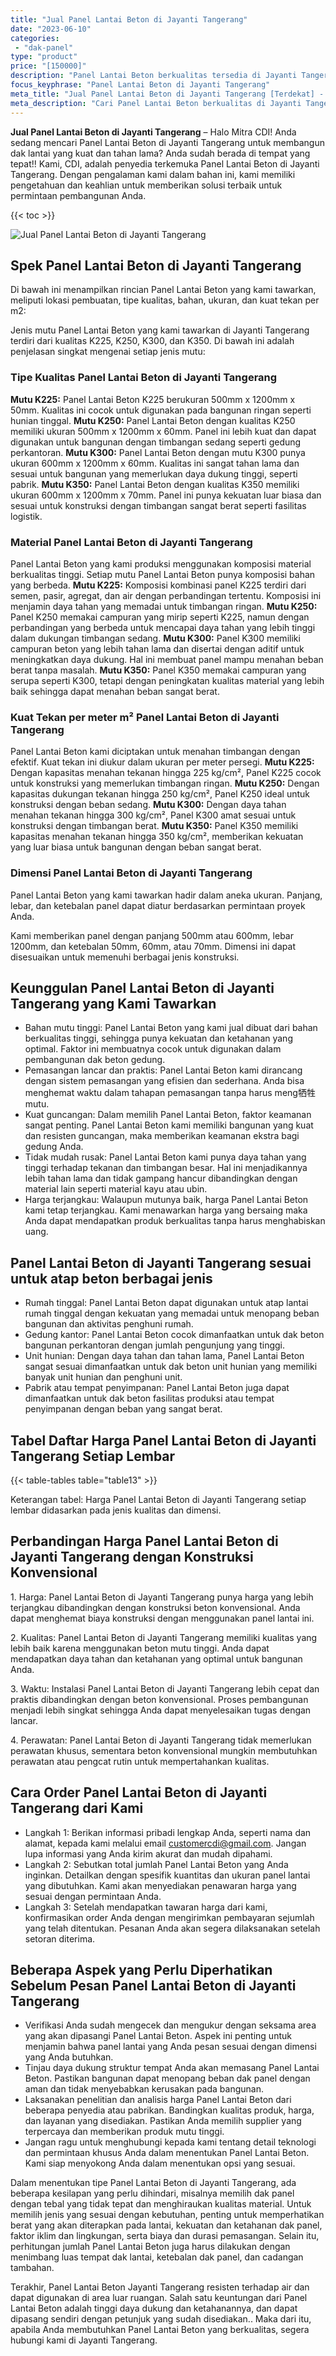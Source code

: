 ```yaml
---
title: "Jual Panel Lantai Beton di Jayanti Tangerang"
date: "2023-06-10"
categories:
 - "dak-panel"
type: "product"
price: "[150000]"
description: "Panel Lantai Beton berkualitas tersedia di Jayanti Tangerang. Solusi ideal untuk proyek konstruksi dengan standar terbaik, Panel Lantai Beton memberikan ketahanan optimal untuk lantai dak. Hubungi kami sekarang."
focus_keyphrase: "Panel Lantai Beton di Jayanti Tangerang"
meta_title: "Jual Panel Lantai Beton di Jayanti Tangerang [Terdekat] - CDI"
meta_description: "Cari Panel Lantai Beton berkualitas di Jayanti Tangerang?. Kami menyediakan Panel Lantai Beton premium untuk proyek konstruksi. Promo menarik hanya di sini."
---
```


**Jual Panel Lantai Beton di Jayanti Tangerang** – Halo Mitra CDI! Anda sedang mencari Panel Lantai Beton di Jayanti Tangerang untuk membangun dak lantai yang kuat dan tahan lama? Anda sudah berada di tempat yang tepat!! Kami, CDI, adalah penyedia terkemuka Panel Lantai Beton di Jayanti Tangerang. Dengan pengalaman kami dalam bahan ini, kami memiliki pengetahuan dan keahlian untuk memberikan solusi terbaik untuk permintaan pembangunan Anda.

{{< toc >}}

![Jual Panel Lantai Beton di Jayanti Tangerang](/images/dak-panel/dak-panel-20.jpg)

## Spek Panel Lantai Beton di Jayanti Tangerang

Di bawah ini menampilkan rincian Panel Lantai Beton yang kami tawarkan, meliputi lokasi pembuatan, tipe kualitas, bahan, ukuran, dan kuat tekan per m2:

Jenis mutu Panel Lantai Beton yang kami tawarkan di Jayanti Tangerang terdiri dari kualitas K225, K250, K300, dan K350. Di bawah ini adalah penjelasan singkat mengenai setiap jenis mutu:

### Tipe Kualitas Panel Lantai Beton di Jayanti Tangerang

**Mutu K225:** Panel Lantai Beton K225 berukuran 500mm x 1200mm x 50mm. Kualitas ini cocok untuk digunakan pada bangunan ringan seperti hunian tinggal.
**Mutu K250:** Panel Lantai Beton dengan kualitas K250 memiliki ukuran 500mm x 1200mm x 60mm. Panel ini lebih kuat dan dapat digunakan untuk bangunan dengan timbangan sedang seperti gedung perkantoran.
**Mutu K300:** Panel Lantai Beton dengan mutu K300 punya ukuran 600mm x 1200mm x 60mm. Kualitas ini sangat tahan lama dan sesuai untuk bangunan yang memerlukan daya dukung tinggi, seperti pabrik.
**Mutu K350:** Panel Lantai Beton dengan kualitas K350 memiliki ukuran 600mm x 1200mm x 70mm. Panel ini punya kekuatan luar biasa dan sesuai untuk konstruksi dengan timbangan sangat berat seperti fasilitas logistik.

### Material Panel Lantai Beton di Jayanti Tangerang

Panel Lantai Beton yang kami produksi menggunakan komposisi material berkualitas tinggi. Setiap mutu Panel Lantai Beton punya komposisi bahan yang berbeda.
**Mutu K225:** Komposisi kombinasi panel K225 terdiri dari semen, pasir, agregat, dan air dengan perbandingan tertentu. Komposisi ini menjamin daya tahan yang memadai untuk timbangan ringan.
**Mutu K250:** Panel K250 memakai campuran yang mirip seperti K225, namun dengan perbandingan yang berbeda untuk mencapai daya tahan yang lebih tinggi dalam dukungan timbangan sedang.
**Mutu K300:** Panel K300 memiliki campuran beton yang lebih tahan lama dan disertai dengan aditif untuk meningkatkan daya dukung. Hal ini membuat panel mampu menahan beban berat tanpa masalah.
**Mutu K350:** Panel K350 memakai campuran yang serupa seperti K300, tetapi dengan peningkatan kualitas material yang lebih baik sehingga dapat menahan beban sangat berat.

### Kuat Tekan per meter m² Panel Lantai Beton di Jayanti Tangerang

Panel Lantai Beton kami diciptakan untuk menahan timbangan dengan efektif. Kuat tekan ini diukur dalam ukuran per meter persegi.
**Mutu K225:** Dengan kapasitas menahan tekanan hingga 225 kg/cm², Panel K225 cocok untuk konstruksi yang memerlukan timbangan ringan.
**Mutu K250:** Dengan kapasitas dukungan tekanan hingga 250 kg/cm², Panel K250 ideal untuk konstruksi dengan beban sedang.
**Mutu K300:** Dengan daya tahan menahan tekanan hingga 300 kg/cm², Panel K300 amat sesuai untuk konstruksi dengan timbangan berat.
**Mutu K350:** Panel K350 memiliki kapasitas menahan tekanan hingga 350 kg/cm², memberikan kekuatan yang luar biasa untuk bangunan dengan beban sangat berat.

### Dimensi Panel Lantai Beton di Jayanti Tangerang

Panel Lantai Beton yang kami tawarkan hadir dalam aneka ukuran. Panjang, lebar, dan ketebalan panel dapat diatur berdasarkan permintaan proyek Anda.

Kami memberikan panel dengan panjang 500mm atau 600mm, lebar 1200mm, dan ketebalan 50mm, 60mm, atau 70mm. Dimensi ini dapat disesuaikan untuk memenuhi berbagai jenis konstruksi.

## Keunggulan Panel Lantai Beton di Jayanti Tangerang yang Kami Tawarkan

*   Bahan mutu tinggi: Panel Lantai Beton yang kami jual dibuat dari bahan berkualitas tinggi, sehingga punya kekuatan dan ketahanan yang optimal. Faktor ini membuatnya cocok untuk digunakan dalam pembangunan dak beton gedung.
*   Pemasangan lancar dan praktis: Panel Lantai Beton kami dirancang dengan sistem pemasangan yang efisien dan sederhana. Anda bisa menghemat waktu dalam tahapan pemasangan tanpa harus meng牺牲 mutu.
*   Kuat guncangan: Dalam memilih Panel Lantai Beton, faktor keamanan sangat penting. Panel Lantai Beton kami memiliki bangunan yang kuat dan resisten guncangan, maka memberikan keamanan ekstra bagi gedung Anda.
*   Tidak mudah rusak: Panel Lantai Beton kami punya daya tahan yang tinggi terhadap tekanan dan timbangan besar. Hal ini menjadikannya lebih tahan lama dan tidak gampang hancur dibandingkan dengan material lain seperti material kayu atau ubin.
*   Harga terjangkau: Walaupun mutunya baik, harga Panel Lantai Beton kami tetap terjangkau. Kami menawarkan harga yang bersaing maka Anda dapat mendapatkan produk berkualitas tanpa harus menghabiskan uang.

## Panel Lantai Beton di Jayanti Tangerang sesuai untuk atap beton berbagai jenis

*   Rumah tinggal: Panel Lantai Beton dapat digunakan untuk atap lantai rumah tinggal dengan kekuatan yang memadai untuk menopang beban bangunan dan aktivitas penghuni rumah.
*   Gedung kantor: Panel Lantai Beton cocok dimanfaatkan untuk dak beton bangunan perkantoran dengan jumlah pengunjung yang tinggi.
*   Unit hunian: Dengan daya tahan dan tahan lama, Panel Lantai Beton sangat sesuai dimanfaatkan untuk dak beton unit hunian yang memiliki banyak unit hunian dan penghuni unit.
*   Pabrik atau tempat penyimpanan: Panel Lantai Beton juga dapat dimanfaatkan untuk dak beton fasilitas produksi atau tempat penyimpanan dengan beban yang sangat berat.

## Tabel Daftar Harga Panel Lantai Beton di Jayanti Tangerang Setiap Lembar

{{< table-tables table="table13" >}}

Keterangan tabel: Harga Panel Lantai Beton di Jayanti Tangerang setiap lembar didasarkan pada jenis kualitas dan dimensi.

## Perbandingan Harga Panel Lantai Beton di Jayanti Tangerang dengan Konstruksi Konvensional

1\.  Harga: Panel Lantai Beton di Jayanti Tangerang punya harga yang lebih terjangkau dibandingkan dengan konstruksi beton konvensional. Anda dapat menghemat biaya konstruksi dengan menggunakan panel lantai ini.

2\.  Kualitas: Panel Lantai Beton di Jayanti Tangerang memiliki kualitas yang lebih baik karena menggunakan beton mutu tinggi. Anda dapat mendapatkan daya tahan dan ketahanan yang optimal untuk bangunan Anda.

3\.  Waktu: Instalasi Panel Lantai Beton di Jayanti Tangerang lebih cepat dan praktis dibandingkan dengan beton konvensional. Proses pembangunan menjadi lebih singkat sehingga Anda dapat menyelesaikan tugas dengan lancar.

4\.  Perawatan: Panel Lantai Beton di Jayanti Tangerang tidak memerlukan perawatan khusus, sementara beton konvensional mungkin membutuhkan perawatan atau pengcat rutin untuk mempertahankan kualitas.

## Cara Order Panel Lantai Beton di Jayanti Tangerang dari Kami

*   Langkah 1: Berikan informasi pribadi lengkap Anda, seperti nama dan alamat, kepada kami melalui email customercdi@gmail.com. Jangan lupa informasi yang Anda kirim akurat dan mudah dipahami.
*   Langkah 2: Sebutkan total jumlah Panel Lantai Beton yang Anda inginkan. Detailkan dengan spesifik kuantitas dan ukuran panel lantai yang dibutuhkan. Kami akan menyediakan penawaran harga yang sesuai dengan permintaan Anda.
*   Langkah 3: Setelah mendapatkan tawaran harga dari kami, konfirmasikan order Anda dengan mengirimkan pembayaran sejumlah yang telah ditentukan. Pesanan Anda akan segera dilaksanakan setelah setoran diterima.
## Beberapa Aspek yang Perlu Diperhatikan Sebelum Pesan Panel Lantai Beton di Jayanti Tangerang

*   Verifikasi Anda sudah mengecek dan mengukur dengan seksama area yang akan dipasangi Panel Lantai Beton. Aspek ini penting untuk menjamin bahwa panel lantai yang Anda pesan sesuai dengan dimensi yang Anda butuhkan.
*   Tinjau daya dukung struktur tempat Anda akan memasang Panel Lantai Beton. Pastikan bangunan dapat menopang beban dak panel dengan aman dan tidak menyebabkan kerusakan pada bangunan.
*   Laksanakan penelitian dan analisis harga Panel Lantai Beton dari beberapa penyedia atau pabrikan. Bandingkan kualitas produk, harga, dan layanan yang disediakan. Pastikan Anda memilih supplier yang terpercaya dan memberikan produk mutu tinggi.
*   Jangan ragu untuk menghubungi kepada kami tentang detail teknologi dan permintaan khusus Anda dalam menentukan Panel Lantai Beton. Kami siap menyokong Anda dalam menentukan opsi yang sesuai.

Dalam menentukan tipe Panel Lantai Beton di Jayanti Tangerang, ada beberapa kesilapan yang perlu dihindari, misalnya memilih dak panel dengan tebal yang tidak tepat dan menghiraukan kualitas material. Untuk memilih jenis yang sesuai dengan kebutuhan, penting untuk memperhatikan berat yang akan diterapkan pada lantai, kekuatan dan ketahanan dak panel, faktor iklim dan lingkungan, serta biaya dan durasi pemasangan. Selain itu, perhitungan jumlah Panel Lantai Beton juga harus dilakukan dengan menimbang luas tempat dak lantai, ketebalan dak panel, dan cadangan tambahan.

Terakhir, Panel Lantai Beton Jayanti Tangerang resisten terhadap air dan dapat digunakan di area luar ruangan. Salah satu keuntungan dari Panel Lantai Beton adalah tinggi daya dukung dan ketahanannya, dan dapat dipasang sendiri dengan petunjuk yang sudah disediakan.. Maka dari itu, apabila Anda membutuhkan Panel Lantai Beton yang berkualitas, segera hubungi kami di Jayanti Tangerang.